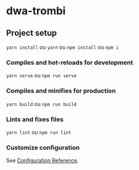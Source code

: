 # dwa-trombi

## Project setup

`yarn install` ou `yarn` ou `npm install` ou `npm i`

### Compiles and hot-reloads for development

`yarn serve` ou `npm run serve`

### Compiles and minifies for production

`yarn build` ou `npm run build`

### Lints and fixes files

`yarn lint` ou `npm run lint`

### Customize configuration

See [Configuration Reference](https://cli.vuejs.org/config/).

